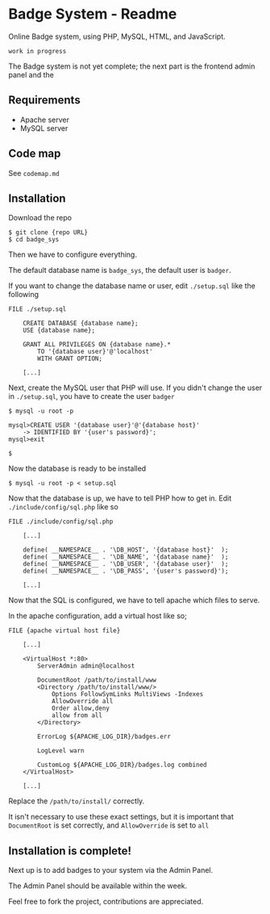 Badge System - Readme
=========

Online Badge system, using PHP, MySQL, HTML, and JavaScript.

```work in progress```

The Badge system is not yet complete; the next part is the frontend admin panel and the 

Requirements
--------------
 - Apache server
 - MySQL server

Code map
--------------
See ```codemap.md```

Installation
--------------
Download the repo
```
$ git clone {repo URL}
$ cd badge_sys
```
Then we have to configure everything.

The default database name is ```badge_sys```, the default user is ```badger```.

If you want to change the database name or user, edit ```./setup.sql``` like the following
```
FILE ./setup.sql

    CREATE DATABASE {database name};
    USE {database name};
    
    GRANT ALL PRIVILEGES ON {database name}.*
        TO '{database user}'@'localhost'
        WITH GRANT OPTION;
    
    [...]
```

Next, create the MySQL user that PHP will use.
If you didn't change the user in ```./setup.sql```, you have to create the user ```badger```

```
$ mysql -u root -p

mysql>CREATE USER '{database user}'@'{database host}'
    -> IDENTIFIED BY '{user's password}';
mysql>exit

$
```

Now the database is ready to be installed
```
$ mysql -u root -p < setup.sql
```

Now that the database is up, we have to tell PHP how to get in.
Edit ```./include/config/sql.php``` like so
```
FILE ./include/config/sql.php

    [...]

    define( __NAMESPACE__ . '\DB_HOST', '{database host}'  );
    define( __NAMESPACE__ . '\DB_NAME', '{database name}'  );
    define( __NAMESPACE__ . '\DB_USER', '{database user}'  );
    define( __NAMESPACE__ . '\DB_PASS', '{user's password}');
    
    [...]
```

Now that the SQL is configured, we have to tell apache which files to serve.

In the apache configuration, add a virtual host like so;

```
FILE {apache virtual host file}
    
    [...]
    
    <VirtualHost *:80>
        ServerAdmin admin@localhost
        
        DocumentRoot /path/to/install/www
        <Directory /path/to/install/www/>
            Options FollowSymLinks MultiViews -Indexes
            AllowOverride all
            Order allow,deny
            allow from all
        </Directory>
        
        ErrorLog ${APACHE_LOG_DIR}/badges.err
        
        LogLevel warn
        
        CustomLog ${APACHE_LOG_DIR}/badges.log combined
    </VirtualHost>
    
    [...]
```

Replace the ```/path/to/install/``` correctly.

It isn't necessary to use these exact settings,
but it is important that ```DocumentRoot``` is set correctly,
and ```AllowOverride``` is set to ```all```



Installation is complete!
------------

Next up is to add badges to your system via the Admin Panel.

The Admin Panel should be available within the week.

Feel free to fork the project, contributions are appreciated.